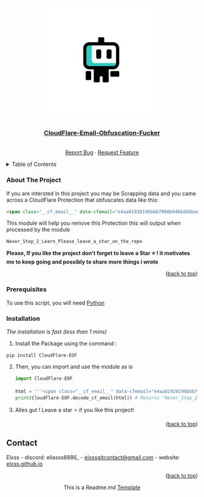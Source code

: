 <a name="readme-top"></a>

<!-- PROJECT LOGO -->
<br />
<div align="center">
  <a href="https://github.com/Elxss/CloudFlare-Email-Obfuscation-Fucker">
    <img src="https://raw.githubusercontent.com/Elxss/Elxss.github.io/main/src/img/logo.png" alt="Logo" width="300" height="300">
  </a>

  <a href="https://github.com/Elxss/CloudFlare-Email-Obfuscation-Fucker">
    <h3 align="center">CloudFlare-Email-Obfuscation-Fucker</h3>
  </a>

  <p align="center">
    <br />
    <a href="https://github.com/Elxss/CloudFlare-Email-Obfuscation-Fucker/issues">Report Bug</a>
    ·
    <a href="https://github.com/Elxss/CloudFlare-Email-Obfuscation-Fucker/issues">Request Feature</a>
  </p>
</div>

<a name="readme-top"></a>

<!-- TABLE OF CONTENTS -->
<details>
  <summary>Table of Contents</summary>
  <ol>
    <li><a href="#About The Project">About The Project</a></li>
    </li>
    <li><a href="#Installation">Installation</a></li>
    </li>
    <li><a href="#roadmap">Roadmap</a></li>
    <li><a href="#contact">Contact</a></li>
  </ol>
</details>

### About The Project
If you are intersted in this project you may be Scrapping data and you came across
a CloudFlare Protection that obfuscates data like this:

```html
<span class="__cf_email__" data-cfemail="e4aa81928196bbb7908b94bbd6bba88185968abbb48881859781bb8881859281bb85bb97908596bb8b8abb908c81bb9681948b">[email protected]</span>
```

This module will help you remove this Protection
this will output when processed by the module

```
Never_Stop_2_Learn_Please_leave_a_star_on_the_repo
```

**Please, If you like the project don't forget to leave a Star ⭐ ! it motivates me to keep going and possibly to share more things i wrote**

<p align="right">(<a href="#readme-top">back to top</a>)</p>


### Prerequisites

To use this script, you will need [Python](https://www.python.org/)

### Installation

_The installation is fast (less than 1 mins)_

1. Install the Package using the command :
```
pip install CloudFlare-EOF
```

2. Then, you can import and use the module as is
    ```python
    import CloudFlare-EOF

    html = '''<span class="__cf_email__" data-cfemail="e4aa81928196bbb7908b94bbd6bba88185968abbb48881859781bb8881859281bb85bb97908596bb8b8abb908c81bb9681948b">[email protected]</span>'''
    print(CloudFlare-EOF.decode_cf_email(html)) # Returns "Never_Stop_2_Learn_Please_leave_a_star_on_the_repo"
    ```

3. Alles gut ! Leave a star ⭐ if you like this project!



<p align="right">(<a href="#readme-top">back to top</a>)</p>

<!-- CONTACT -->
## Contact

Elxss - discord: eliasss8886_ - elxssgitcontact@gmail.com - website: [elxss.github.io](https://elxss.github.io/)

<p align="right">(<a href="#readme-top">back to top</a>)</p>

<p align="center">This is a Readme.md <a href="https://github.com/othneildrew/Best-README-Template/blob/master/README.md">Template</a></p>
